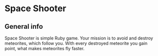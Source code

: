 # Space Shooter

## General info

Space Shooter is simple Ruby game. Your mission is to avoid and destroy meteorites, which follow you. With every destroyed meteorite you gain point, what makes meteorites fly faster. 